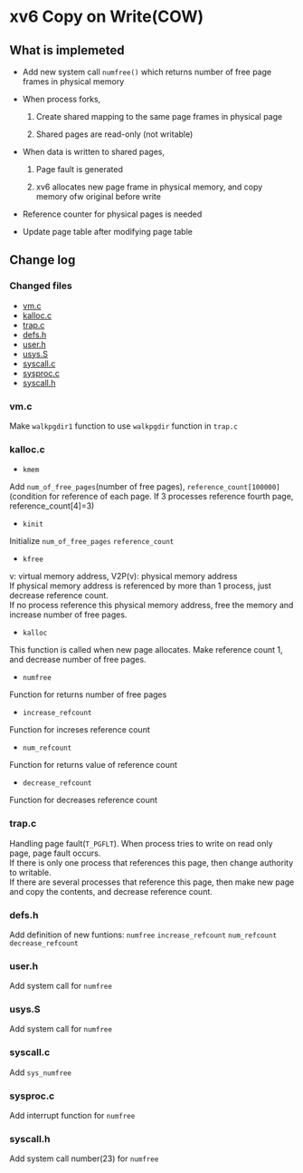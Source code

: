 # xv6 Copy on Write(COW)


## What is implemeted

- Add new system call `numfree()` which returns number of free page frames in physical memory

- When process forks,

  1. Create shared mapping to the same page frames in physical page
  
  2. Shared pages are read-only (not writable)

- When data is written to shared pages,

  1. Page fault is generated
  
  2. xv6 allocates new page frame in physical memory, and copy memory ofw original before write

- Reference counter for physical pages is needed

- Update page table after modifying page table


## Change log
### Changed files
- [vm.c](#vmc)
- [kalloc.c](#kallocc)
- [trap.c](#trapc)
- [defs.h](#defsh)
- [user.h](#userh)
- [usys.S](#usysS)
- [syscall.c](#syscallc)
- [sysproc.c](#sysprocc)
- [syscall.h](#syscallh)


### vm.c
Make `walkpgdir1` function to use `walkpgdir` function in `trap.c`

### kalloc.c

- `kmem`

Add `num_of_free_pages`(number of free pages), `reference_count[100000]`(condition for reference of each page. If 3 processes reference fourth page, reference_count[4]=3)


- `kinit`

Initialize `num_of_free_pages` `reference_count`


- `kfree`

v: virtual memory address, V2P(v): physical memory address
</br>
If physical memory address is referenced by more than 1 process, just decrease reference count.
</br>
If no process reference this physical memory address, free the memory and increase number of free pages.


- `kalloc`

This function is called when new page allocates. Make reference count 1, and decrease number of free pages.


- `numfree`

Function for returns number of free pages


- `increase_refcount`

Function for increses reference count


- `num_refcount`

Function for returns value of reference count


- `decrease_refcount`

Function for decreases reference count


### trap.c
Handling page fault(`T_PGFLT`). When process tries to write on read only page, page fault occurs.
</br>
If there is only one process that references this page, then change authority to writable.
</br>
If there are several processes that reference this page, then make new page and copy the contents, and decrease reference count.

### defs.h
Add definition of new funtions: `numfree` `increase_refcount` `num_refcount` `decrease_refcount`

### user.h
Add system call for `numfree`

### usys.S
Add system call for `numfree`

### syscall.c
Add `sys_numfree`

### sysproc.c
Add interrupt function for `numfree`

### syscall.h
Add system call number(23) for `numfree`
